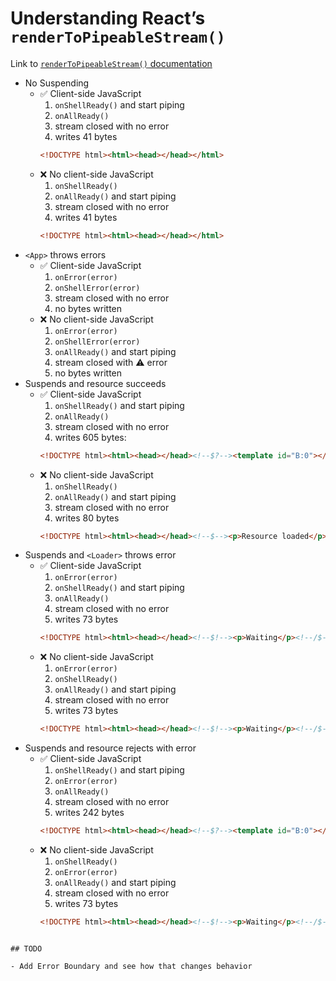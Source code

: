 # Understanding React’s `renderToPipeableStream()`

Link to [`renderToPipeableStream()` documentation](https://reactjs.org/docs/react-dom-server.html#rendertopipeablestream)

- No Suspending
    - ✅ Client-side JavaScript
        1. `onShellReady()` and start piping
        1. `onAllReady()`
        1. stream closed with no error
        1. writes 41 bytes
        ```html
        <!DOCTYPE html><html><head></head></html>
        ```
    - ❌ No client-side JavaScript
        1. `onShellReady()`
        1. `onAllReady()` and start piping
        1. stream closed with no error
        1. writes 41 bytes
        ```html
        <!DOCTYPE html><html><head></head></html>
        ```
- `<App>` throws errors
    - ✅ Client-side JavaScript
        1. `onError(error)`
        1. `onShellError(error)`
        1. stream closed with no error
        1. no bytes written
    - ❌ No client-side JavaScript
        1. `onError(error)`
        1. `onShellError(error)`
        1. `onAllReady()` and start piping
        1. stream closed with ⚠️ error
        1. no bytes written
- Suspends and resource succeeds
    - ✅ Client-side JavaScript
        1. `onShellReady()` and start piping
        1. `onAllReady()`
        1. stream closed with no error
        1. writes 605 bytes:
        ```html
        <!DOCTYPE html><html><head></head><!--$?--><template id="B:0"></template><p>Waiting</p><!--/$--></html><div hidden id="S:0"><p>Resource loaded</p></div><script>function $RC(a,b){a=document.getElementById(a);b=document.getElementById(b);b.parentNode.removeChild(b);if(a){a=a.previousSibling;var f=a.parentNode,c=a.nextSibling,e=0;do{if(c&&8===c.nodeType){var d=c.data;if("/$"===d)if(0===e)break;else e--;else"$"!==d&&"$?"!==d&&"$!"!==d||e++}d=c.nextSibling;f.removeChild(c);c=d}while(c);for(;b.firstChild;)f.insertBefore(b.firstChild,c);a.data="$";a._reactRetry&&a._reactRetry()}};$RC("B:0","S:0")</script>
        ```
    - ❌ No client-side JavaScript
        1. `onShellReady()`
        1. `onAllReady()` and start piping
        1. stream closed with no error
        1. writes 80 bytes
        ```html
        <!DOCTYPE html><html><head></head><!--$--><p>Resource loaded</p><!--/$--></html>
        ```
- Suspends and `<Loader>` throws error
    - ✅ Client-side JavaScript
        1. `onError(error)`
        1. `onShellReady()` and start piping
        1. `onAllReady()`
        1. stream closed with no error
        1. writes 73 bytes
        ```html
        <!DOCTYPE html><html><head></head><!--$!--><p>Waiting</p><!--/$--></html>
        ```
    - ❌ No client-side JavaScript
        1. `onError(error)`
        1. `onShellReady()`
        1. `onAllReady()` and start piping
        1. stream closed with no error
        1. writes 73 bytes
        ```html
        <!DOCTYPE html><html><head></head><!--$!--><p>Waiting</p><!--/$--></html>
        ```
- Suspends and resource rejects with error
    - ✅ Client-side JavaScript
        1. `onShellReady()` and start piping
        1. `onError(error)`
        1. `onAllReady()`
        1. stream closed with no error
        1. writes 242 bytes
        ```html
        <!DOCTYPE html><html><head></head><!--$?--><template id="B:0"></template><p>Waiting</p><!--/$--></html><script>function $RX(a){if(a=document.getElementById(a))a=a.previousSibling,a.data="$!",a._reactRetry&&a._reactRetry()};$RX("B:0")</script>
        ```
    - ❌ No client-side JavaScript
        1. `onShellReady()`
        1. `onError(error)`
        1. `onAllReady()` and start piping
        1. stream closed with no error
        1. writes 73 bytes
        ```html
        <!DOCTYPE html><html><head></head><!--$!--><p>Waiting</p><!--/$--></html>
        ```

```

## TODO

- Add Error Boundary and see how that changes behavior